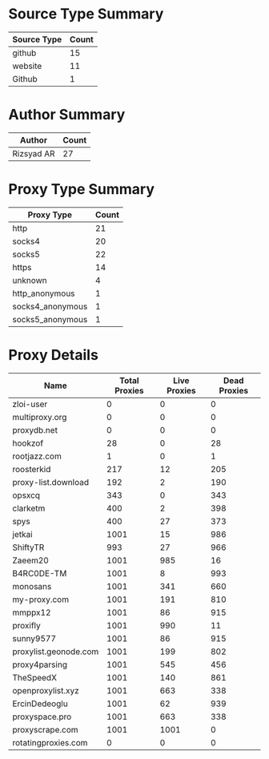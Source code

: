 # Source Type Summary

| Source Type | Count |
|-------------|-------|
| github | 15 |
| website | 11 |
| Github | 1 |


# Author Summary

| Author | Count |
|--------|-------|
| Rizsyad AR | 27 |


# Proxy Type Summary

| Proxy Type | Count |
|------------|-------|
| http | 21 |
| socks4 | 20 |
| socks5 | 22 |
| https | 14 |
| unknown | 4 |
| http_anonymous | 1 |
| socks4_anonymous | 1 |
| socks5_anonymous | 1 |


# Proxy Details

| Name | Total Proxies | Live Proxies | Dead Proxies |
|------|---------------|--------------|---------------|
| zloi-user | 0 | 0 | 0 |
| multiproxy.org | 0 | 0 | 0 |
| proxydb.net | 0 | 0 | 0 |
| hookzof | 28 | 0 | 28 |
| rootjazz.com | 1 | 0 | 1 |
| roosterkid | 217 | 12 | 205 |
| proxy-list.download | 192 | 2 | 190 |
| opsxcq | 343 | 0 | 343 |
| clarketm | 400 | 2 | 398 |
| spys | 400 | 27 | 373 |
| jetkai | 1001 | 15 | 986 |
| ShiftyTR | 993 | 27 | 966 |
| Zaeem20 | 1001 | 985 | 16 |
| B4RC0DE-TM | 1001 | 8 | 993 |
| monosans | 1001 | 341 | 660 |
| my-proxy.com | 1001 | 191 | 810 |
| mmppx12 | 1001 | 86 | 915 |
| proxifly | 1001 | 990 | 11 |
| sunny9577 | 1001 | 86 | 915 |
| proxylist.geonode.com | 1001 | 199 | 802 |
| proxy4parsing | 1001 | 545 | 456 |
| TheSpeedX | 1001 | 140 | 861 |
| openproxylist.xyz | 1001 | 663 | 338 |
| ErcinDedeoglu | 1001 | 62 | 939 |
| proxyspace.pro | 1001 | 663 | 338 |
| proxyscrape.com | 1001 | 1001 | 0 |
| rotatingproxies.com | 0 | 0 | 0 |
